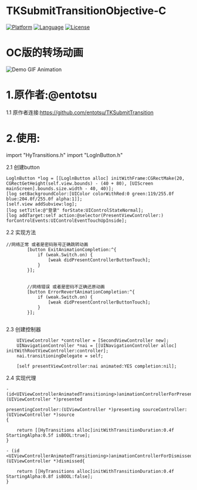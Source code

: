 # TKSubmitTransitionObjective-C
[![Platform](http://img.shields.io/badge/platform-ios-blue.svg?style=flat
)](https://developer.apple.com/iphone/index.action)
[![Language](http://img.shields.io/badge/language-ObjC-brightgreen.svg?style=flat)](https://developer.apple.com/Objective-C)
[![License](http://img.shields.io/badge/license-MIT-lightgrey.svg?style=flat)](http://mit-license.org)

# OC版的转场动画

![Demo GIF Animation](https://raw.githubusercontent.com/wwdc14/TKSubmitTransitionObjective-C/master/Demo.gif "Demo GIF Animation")

# 1.原作者:@entotsu

1.1 原作者连接:https://github.com/entotsu/TKSubmitTransition


# 2.使用:
import "HyTransitions.h"
import "LoglnButton.h"

2.1 创建button

    LoglnButton *log = [[LoglnButton alloc] initWithFrame:CGRectMake(20, CGRectGetHeight(self.view.bounds) - (40 + 80), [UIScreen mainScreen].bounds.size.width - 40, 40)];
    [log setBackgroundColor:[UIColor colorWithRed:0 green:119/255.0f blue:204.0f/255.0f alpha:1]];
    [self.view addSubview:log];
    [log setTitle:@"登录" forState:UIControlStateNormal];
    [log addTarget:self action:@selector(PresentViewController:) forControlEvents:UIControlEventTouchUpInside];
 
 2.2 实现方法
```
//网络正常 或者是密码账号正确跳转动画
        [button ExitAnimationCompletion:^{
            if (weak.Switch.on) {
                [weak didPresentControllerButtonTouch];
            }
        }];
        
        
        //网络错误 或者是密码不正确还原动画
        [button ErrorRevertAnimationCompletion:^{
            if (weak.Switch.on) {
                [weak didPresentControllerButtonTouch];
            }
        }];
        
```
 2.3 创建控制器
```
    UIViewController *controller = [SecondViewController new];
    UINavigationController *nai = [[UINavigationController alloc] initWithRootViewController:controller];
    nai.transitioningDelegate = self;
    
    [self presentViewController:nai animated:YES completion:nil];
```
 
 2.4 实现代理
```
- (id<UIViewControllerAnimatedTransitioning>)animationControllerForPresentedController:(UIViewController *)presented
                                                                  presentingController:(UIViewController *)presenting sourceController:(UIViewController *)source
{
    
    return [[HyTransitions alloc]initWithTransitionDuration:0.4f StartingAlpha:0.5f isBOOL:true];
}

- (id <UIViewControllerAnimatedTransitioning>)animationControllerForDismissedController:(UIViewController *)dismissed{

    return [[HyTransitions alloc]initWithTransitionDuration:0.4f StartingAlpha:0.8f isBOOL:false];
}
```
